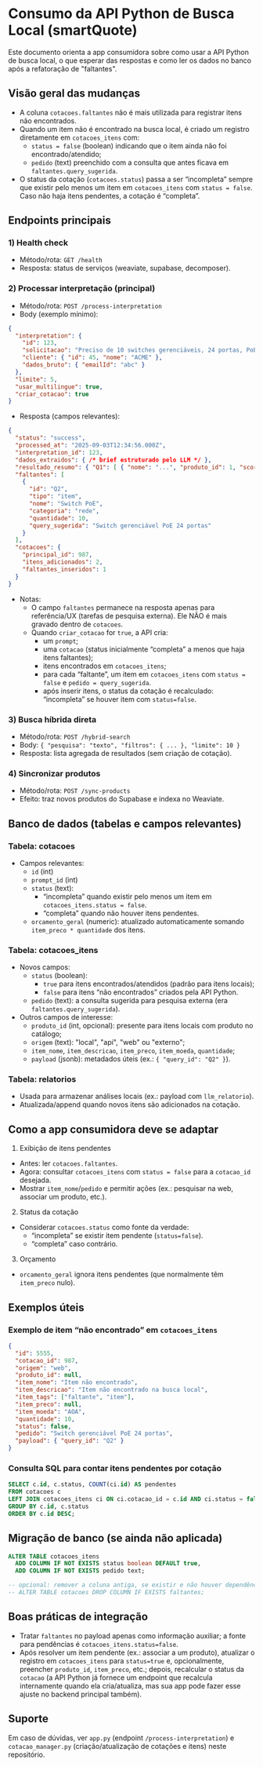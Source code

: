 # Consumo da API Python de Busca Local (smartQuote)

Este documento orienta a app consumidora sobre como usar a API Python de busca local, o que esperar das respostas e como ler os dados no banco após a refatoração de "faltantes".

## Visão geral das mudanças

- A coluna `cotacoes.faltantes` não é mais utilizada para registrar itens não encontrados.
- Quando um item não é encontrado na busca local, é criado um registro diretamente em `cotacoes_itens` com:
  - `status = false` (boolean) indicando que o item ainda não foi encontrado/atendido;
  - `pedido` (text) preenchido com a consulta que antes ficava em `faltantes.query_sugerida`.
- O status da cotação (`cotacoes.status`) passa a ser “incompleta” sempre que existir pelo menos um item em `cotacoes_itens` com `status = false`. Caso não haja itens pendentes, a cotação é “completa”.

## Endpoints principais

### 1) Health check
- Método/rota: `GET /health`
- Resposta: status de serviços (weaviate, supabase, decomposer).

### 2) Processar interpretação (principal)
- Método/rota: `POST /process-interpretation`
- Body (exemplo mínimo):
```json
{
  "interpretation": {
    "id": 123,
    "solicitacao": "Preciso de 10 switches gerenciáveis, 24 portas, PoE",
    "cliente": { "id": 45, "nome": "ACME" },
    "dados_bruto": { "emailId": "abc" }
  },
  "limite": 5,
  "usar_multilingue": true,
  "criar_cotacao": true
}
```
- Resposta (campos relevantes):
```json
{
  "status": "success",
  "processed_at": "2025-09-03T12:34:56.000Z",
  "interpretation_id": 123,
  "dados_extraidos": { /* brief estruturado pelo LLM */ },
  "resultado_resumo": { "Q1": [ { "nome": "...", "produto_id": 1, "score": 0.87 } ] },
  "faltantes": [
    {
      "id": "Q2",
      "tipo": "item",
      "nome": "Switch PoE",
      "categoria": "rede",
      "quantidade": 10,
      "query_sugerida": "Switch gerenciável PoE 24 portas"
    }
  ],
  "cotacoes": {
    "principal_id": 987,
    "itens_adicionados": 2,
    "faltantes_inseridos": 1
  }
}
```
- Notas:
  - O campo `faltantes` permanece na resposta apenas para referência/UX (tarefas de pesquisa externa). Ele NÃO é mais gravado dentro de `cotacoes`.
  - Quando `criar_cotacao` for `true`, a API cria:
    - um `prompt`;
    - uma `cotacao` (status inicialmente “completa” a menos que haja itens faltantes);
    - itens encontrados em `cotacoes_itens`;
    - para cada “faltante”, um item em `cotacoes_itens` com `status = false` e `pedido = query_sugerida`.
    - após inserir itens, o status da cotação é recalculado: “incompleta” se houver item com `status=false`.

### 3) Busca híbrida direta
- Método/rota: `POST /hybrid-search`
- Body: `{ "pesquisa": "texto", "filtros": { ... }, "limite": 10 }`
- Resposta: lista agregada de resultados (sem criação de cotação).

### 4) Sincronizar produtos
- Método/rota: `POST /sync-products`
- Efeito: traz novos produtos do Supabase e indexa no Weaviate.

## Banco de dados (tabelas e campos relevantes)

### Tabela: cotacoes
- Campos relevantes:
  - `id` (int)
  - `prompt_id` (int)
  - `status` (text):
    - “incompleta” quando existir pelo menos um item em `cotacoes_itens.status = false`.
    - “completa” quando não houver itens pendentes.
  - `orcamento_geral` (numeric): atualizado automaticamente somando `item_preco * quantidade` dos itens.

### Tabela: cotacoes_itens
- Novos campos:
  - `status` (boolean):
    - `true` para itens encontrados/atendidos (padrão para itens locais);
    - `false` para itens “não encontrados” criados pela API Python.
  - `pedido` (text): a consulta sugerida para pesquisa externa (era `faltantes.query_sugerida`).
- Outros campos de interesse:
  - `produto_id` (int, opcional): presente para itens locais com produto no catálogo;
  - `origem` (text): "local", "api", "web" ou "externo";
  - `item_nome`, `item_descricao`, `item_preco`, `item_moeda`, `quantidade`;
  - `payload` (jsonb): metadados úteis (ex.: `{ "query_id": "Q2" }`).

### Tabela: relatorios
- Usada para armazenar análises locais (ex.: payload com `llm_relatorio`).
- Atualizada/append quando novos itens são adicionados na cotação.

## Como a app consumidora deve se adaptar

1) Exibição de itens pendentes
- Antes: ler `cotacoes.faltantes`.
- Agora: consultar `cotacoes_itens` com `status = false` para a `cotacao_id` desejada.
- Mostrar `item_nome`/`pedido` e permitir ações (ex.: pesquisar na web, associar um produto, etc.).

2) Status da cotação
- Considerar `cotacoes.status` como fonte da verdade:
  - “incompleta” se existir item pendente (`status=false`).
  - “completa” caso contrário.

3) Orçamento
- `orcamento_geral` ignora itens pendentes (que normalmente têm `item_preco` nulo).

## Exemplos úteis

### Exemplo de item “não encontrado” em `cotacoes_itens`
```json
{
  "id": 5555,
  "cotacao_id": 987,
  "origem": "web",
  "produto_id": null,
  "item_nome": "Item não encontrado",
  "item_descricao": "Item não encontrado na busca local",
  "item_tags": ["faltante", "item"],
  "item_preco": null,
  "item_moeda": "AOA",
  "quantidade": 10,
  "status": false,
  "pedido": "Switch gerenciável PoE 24 portas",
  "payload": { "query_id": "Q2" }
}
```

### Consulta SQL para contar itens pendentes por cotação
```sql
SELECT c.id, c.status, COUNT(ci.id) AS pendentes
FROM cotacoes c
LEFT JOIN cotacoes_itens ci ON ci.cotacao_id = c.id AND ci.status = false
GROUP BY c.id, c.status
ORDER BY c.id DESC;
```

## Migração de banco (se ainda não aplicada)
```sql
ALTER TABLE cotacoes_itens
  ADD COLUMN IF NOT EXISTS status boolean DEFAULT true,
  ADD COLUMN IF NOT EXISTS pedido text;

-- opcional: remover a coluna antiga, se existir e não houver dependências
-- ALTER TABLE cotacoes DROP COLUMN IF EXISTS faltantes;
```

## Boas práticas de integração
- Tratar `faltantes` no payload apenas como informação auxiliar; a fonte para pendências é `cotacoes_itens.status=false`.
- Após resolver um item pendente (ex.: associar a um produto), atualizar o registro em `cotacoes_itens` para `status=true` e, opcionalmente, preencher `produto_id`, `item_preco`, etc.; depois, recalcular o status da `cotacao` (a API Python já fornece um endpoint que recalcula internamente quando ela cria/atualiza, mas sua app pode fazer esse ajuste no backend principal também).

## Suporte
Em caso de dúvidas, ver `app.py` (endpoint `/process-interpretation`) e `cotacao_manager.py` (criação/atualização de cotações e itens) neste repositório.

